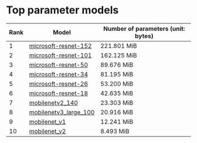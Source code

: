 # Top parameter models

| Rank | Model | Number of parameters (unit: bytes) |
| --- | --- | --- |
| 1 | <a href="microsoft-resnet-152.md">microsoft-resnet-152</a> | 221.801 MiB |
| 2 | <a href="microsoft-resnet-101.md">microsoft-resnet-101</a> | 162.125 MiB |
| 3 | <a href="microsoft-resnet-50.md">microsoft-resnet-50</a> | 89.676 MiB |
| 4 | <a href="microsoft-resnet-34.md">microsoft-resnet-34</a> | 81.195 MiB |
| 5 | <a href="microsoft-resnet-26.md">microsoft-resnet-26</a> | 53.200 MiB |
| 6 | <a href="microsoft-resnet-18.md">microsoft-resnet-18</a> | 42.635 MiB |
| 7 | <a href="mobilenetv2_140.md">mobilenetv2_140</a> | 23.303 MiB |
| 8 | <a href="mobilenetv3_large_100.md">mobilenetv3_large_100</a> | 20.916 MiB |
| 9 | <a href="mobilenet_v1.md">mobilenet_v1</a> | 12.241 MiB |
| 10 | <a href="mobilenet_v2.md">mobilenet_v2</a> | 8.493 MiB |
